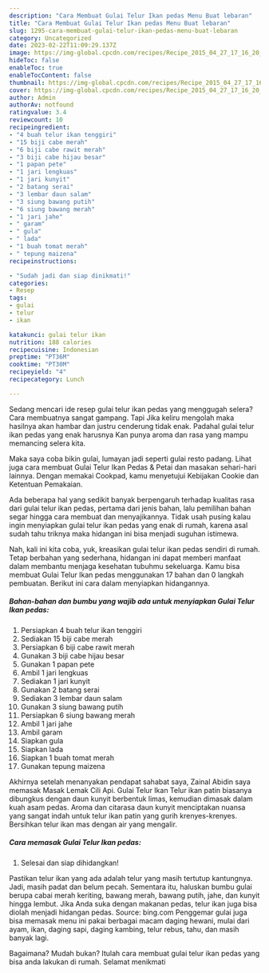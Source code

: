```yaml
---
description: "Cara Membuat Gulai Telur Ikan pedas Menu Buat lebaran"
title: "Cara Membuat Gulai Telur Ikan pedas Menu Buat lebaran"
slug: 1295-cara-membuat-gulai-telur-ikan-pedas-menu-buat-lebaran
category: Uncategorized
date: 2023-02-22T11:09:29.137Z
image: https://img-global.cpcdn.com/recipes/Recipe_2015_04_27_17_16_20_803_0f8b7517cc73c08f6b83/680x482cq70/gulai-telur-ikan-pedas-foto-resep-utama.jpg
hideToc: false
enableToc: true
enableTocContent: false
thumbnail: https://img-global.cpcdn.com/recipes/Recipe_2015_04_27_17_16_20_803_0f8b7517cc73c08f6b83/680x482cq70/gulai-telur-ikan-pedas-foto-resep-utama.jpg
cover: https://img-global.cpcdn.com/recipes/Recipe_2015_04_27_17_16_20_803_0f8b7517cc73c08f6b83/680x482cq70/gulai-telur-ikan-pedas-foto-resep-utama.jpg
author: Admin
authorAv: notfound
ratingvalue: 3.4
reviewcount: 10
recipeingredient:
- "4 buah telur ikan tenggiri"
- "15 biji cabe merah"
- "6 biji cabe rawit merah"
- "3 biji cabe hijau besar"
- "1 papan pete"
- "1 jari lengkuas"
- "1 jari kunyit"
- "2 batang serai"
- "3 lembar daun salam"
- "3 siung bawang putih"
- "6 siung bawang merah"
- "1 jari jahe"
- " garam"
- " gula"
- " lada"
- "1 buah tomat merah"
- " tepung maizena"
recipeinstructions:

- "Sudah jadi dan siap dinikmati!"
categories:
- Resep
tags:
- gulai
- telur
- ikan

katakunci: gulai telur ikan 
nutrition: 188 calories
recipecuisine: Indonesian
preptime: "PT36M"
cooktime: "PT30M"
recipeyield: "4"
recipecategory: Lunch

---
```



Sedang mencari ide resep gulai telur ikan pedas yang menggugah selera? Cara membuatnya sangat gampang. Tapi Jika keliru mengolah maka hasilnya akan hambar dan justru cenderung tidak enak. Padahal gulai telur ikan pedas yang enak harusnya Kan punya aroma dan rasa yang mampu memancing selera kita.


Maka saya coba bikin gulai, lumayan jadi seperti gulai resto padang. Lihat juga cara membuat Gulai Telur Ikan Pedas &amp; Petai dan masakan sehari-hari lainnya. Dengan memakai Cookpad, kamu menyetujui Kebijakan Cookie dan Ketentuan Pemakaian.

Ada beberapa hal yang sedikit banyak berpengaruh terhadap kualitas rasa dari gulai telur ikan pedas, pertama dari jenis bahan, lalu pemilihan bahan segar hingga cara membuat dan menyajikannya. Tidak usah pusing kalau ingin menyiapkan gulai telur ikan pedas yang enak di rumah, karena asal sudah tahu triknya maka hidangan ini bisa menjadi suguhan istimewa.


Nah, kali ini kita coba, yuk, kreasikan gulai telur ikan pedas sendiri di rumah. Tetap berbahan yang sederhana, hidangan ini dapat memberi manfaat dalam membantu menjaga kesehatan tubuhmu sekeluarga. Kamu bisa membuat Gulai Telur Ikan pedas menggunakan 17 bahan dan 0 langkah pembuatan. Berikut ini cara dalam menyiapkan hidangannya.

<!--inarticleads1-->

##### Bahan-bahan dan bumbu yang wajib ada untuk menyiapkan Gulai Telur Ikan pedas:

1. Persiapkan 4 buah telur ikan tenggiri
1. Sediakan 15 biji cabe merah
1. Persiapkan 6 biji cabe rawit merah
1. Gunakan 3 biji cabe hijau besar
1. Gunakan 1 papan pete
1. Ambil 1 jari lengkuas
1. Sediakan 1 jari kunyit
1. Gunakan 2 batang serai
1. Sediakan 3 lembar daun salam
1. Gunakan 3 siung bawang putih
1. Persiapkan 6 siung bawang merah
1. Ambil 1 jari jahe
1. Ambil  garam
1. Siapkan  gula
1. Siapkan  lada
1. Siapkan 1 buah tomat merah
1. Gunakan  tepung maizena


Akhirnya setelah menanyakan pendapat sahabat saya, Zainal Abidin saya memasak Masak Lemak Cili Api. Gulai Telur Ikan Telur ikan patin biasanya dibungkus dengan daun kunyit berbentuk limas, kemudian dimasak dalam kuah asam pedas. Aroma dan citarasa daun kunyit menciptakan nuansa yang sangat indah untuk telur ikan patin yang gurih krenyes-krenyes. Bersihkan telur ikan mas dengan air yang mengalir. 

<!--inarticleads2-->

##### Cara memasak Gulai Telur Ikan pedas:


1. Selesai dan siap dihidangkan!

Pastikan telur ikan yang ada adalah telur yang masih tertutup kantungnya. Jadi, masih padat dan belum pecah. Sementara itu, haluskan bumbu gulai berupa cabai merah keriting, bawang merah, bawang putih, jahe, dan kunyit hingga lembut. Jika Anda suka dengan makanan pedas, telur ikan juga bisa diolah menjadi hidangan pedas. Source: bing.com Penggemar gulai juga bisa memasak menu ini pakai berbagai macam daging hewani, mulai dari ayam, ikan, daging sapi, daging kambing, telur rebus, tahu, dan masih banyak lagi. 

Bagaimana? Mudah bukan? Itulah cara membuat gulai telur ikan pedas yang bisa anda lakukan di rumah. Selamat menikmati
